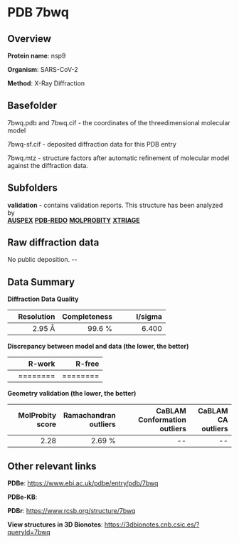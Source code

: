 # PDB 7bwq

## Overview

**Protein name**: nsp9

**Organism**: SARS-CoV-2

**Method**: X-Ray Diffraction



## Basefolder

7bwq.pdb and 7bwq.cif - the coordinates of the threedimensional molecular model

7bwq-sf.cif - deposited diffraction data for this PDB entry

7bwq.mtz - structure factors after automatic refinement of molecular model against the diffraction data.

## Subfolders





**validation** - contains validation reports. This structure has been analyzed by <br>[**AUSPEX**](https://github.com/thorn-lab/coronavirus_structural_task_force/tree/master/pdb/nsp9/SARS-CoV-2/7bwq/validation/auspex) [**PDB-REDO**](https://github.com/thorn-lab/coronavirus_structural_task_force/tree/master/pdb/nsp9/SARS-CoV-2/7bwq/validation/pdb-redo) [**MOLPROBITY**](https://github.com/thorn-lab/coronavirus_structural_task_force/tree/master/pdb/nsp9/SARS-CoV-2/7bwq/validation/molprobity) [**XTRIAGE**](https://github.com/thorn-lab/coronavirus_structural_task_force/blob/master/pdb/nsp9/SARS-CoV-2/7bwq/validation/Xtriage_output.log)   



## Raw diffraction data

No public deposition. --<br> 

## Data Summary
**Diffraction Data Quality**

|   | Resolution | Completeness| I/sigma |
|---|-------------:|----------------:|--------------:|
|   |2.95 Å|99.6  %|<img width=50/>6.400|

**Discrepancy between model and data (the lower, the better)**

|   | **R-work**| **R-free**   
|---|-------------:|----------------:|           
||========|========|

**Geometry validation (the lower, the better)**

|   |**MolProbity<br>score**| **Ramachandran<br>outliers** | **CaBLAM<br>Conformation outliers** | **CaBLAM<br>CA outliers** |
|---|-------------:|----------------:|----------------:|----------------:|
||  2.28|  2.69 %|--|--|

 

 



## Other relevant links 
**PDBe**:  https://www.ebi.ac.uk/pdbe/entry/pdb/7bwq

**PDBe-KB**:  
 
**PDBr**: https://www.rcsb.org/structure/7bwq 

**View structures in 3D Bionotes**: https://3dbionotes.cnb.csic.es/?queryId=7bwq

